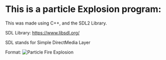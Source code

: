 # This is a particle Explosion program:

This was made using C++, and the SDL2 Library.

SDL Library: https://www.libsdl.org/

SDL stands for Simple DirectMedia Layer 

Format: ![Particle Fire Explosion](https://github.com/rehman000/C-plus-plus-Projects/tree/master/Particle%20Motion/Particle%20Motion)
